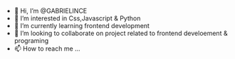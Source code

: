 - 👋 Hi, I’m @GABRIELINCE
- 👀 I’m interested in Css,Javascript & Python 
- 🌱 I’m currently learning frontend development 
- 💞️ I’m looking to collaborate on project related to frontend develoement & programing 
- 📫 How to reach me ...

<!---
GABRIELINCE/GABRIELINCE is a ✨ special ✨ repository because its `README.md` (this file) appears on your GitHub profile.
You can click the Preview link to take a look at your changes.
--->
